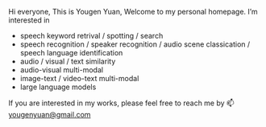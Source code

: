 Hi everyone, This is Yougen Yuan, Welcome to my personal homepage. I’m interested in
- speech keyword retrival / spotting / search 
- speech recognition / speaker recognition / audio scene classication / speech language identification
- audio / visual / text similarity
- audio-visual multi-modal
- image-text / video-text multi-modal
- large language models

If you are interested in my works, please feel free to reach me by 📫 yougenyuan@gmail.com

<!---
ygyuan/ygyuan is a ✨ special ✨ repository because its `README.md` (this file) appears on your GitHub profile.
You can click the Preview link to take a look at your changes.
--->
